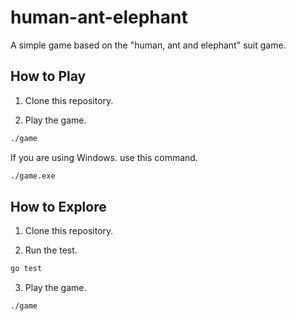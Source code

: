 # human-ant-elephant

A simple game based on the "human, ant and elephant" suit game.

## How to Play

1. Clone this repository.

2. Play the game.

```sh
./game
```

If you are using Windows. use this command.

```sh
./game.exe
```

## How to Explore

1. Clone this repository.

2. Run the test.

```sh
go test
```

3. Play the game.

```sh
./game
```
